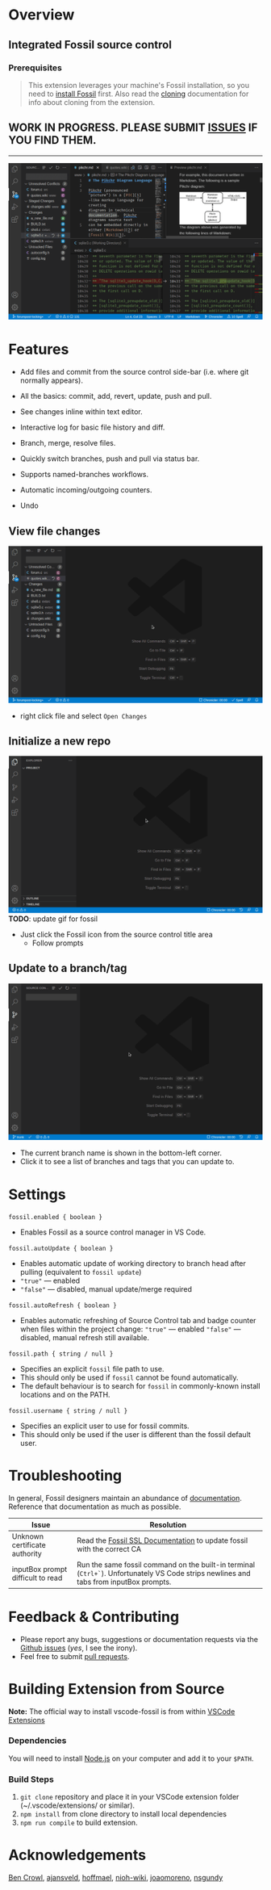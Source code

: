 # Overview

## Integrated Fossil source control

### Prerequisites

> This extension leverages your machine's Fossil installation,
so you need to
[install Fossil](https://www.fossil-scm.org/fossil/doc/trunk/www/quickstart.wiki)
first. Also read the [cloning](/docs/cloning.md) documentation for info
about cloning from the extension.

## WORK IN PROGRESS. PLEASE SUBMIT [ISSUES](https://github.com/koog1000/vscode-fossil/issues) IF YOU FIND THEM.

-----

![Fossil](/images/fossil.png)

# Features

* Add files and commit from the source control side-bar
  (i.e. where git normally appears).

* All the basics: commit, add, revert, update, push and pull.

* See changes inline within text editor.

* Interactive log for basic file history and diff.

* Branch, merge, resolve files.

* Quickly switch branches, push and pull via status bar.

* Supports named-branches workflows.

* Automatic incoming/outgoing counters.

* Undo


## View file changes
![View changes](images/fossil-diff.gif)

  * right click file and select `Open Changes`

## Initialize a new repo

![Init a repo](images/init.gif)
__TODO__: update gif for fossil

  * Just click the Fossil icon from the source control title area
    * Follow prompts

## Update to a branch/tag

![Change branches](images/change-branch.gif)

  * The current branch name is shown in the bottom-left corner.
  * Click it to see a list of branches and tags that you can update to.

# Settings

`fossil.enabled { boolean }`

  * Enables Fossil as a source control manager in VS Code.

`fossil.autoUpdate { boolean }`

  * Enables automatic update of working directory to branch head after
  pulling (equivalent to `fossil update`)
  *  `"true"` &mdash; enabled
  *  `"false"` &mdash; disabled, manual update/merge required

`fossil.autoRefresh { boolean }`

  * Enables automatic refreshing of Source Control tab and badge counter
  when files within the project change:
  `"true"` &mdash; enabled
  `"false"` &mdash; disabled, manual refresh still available.

`fossil.path { string / null }`

  * Specifies an explicit `fossil` file path to use.
  * This should only be used if `fossil` cannot be found automatically.
  * The default behaviour is to search for `fossil` in commonly-known
    install locations and on the PATH.

`fossil.username { string / null }`

  * Specifies an explicit user to use for fossil commits.
  * This should only be used if the user is different than the fossil default user.

# Troubleshooting

In general, Fossil designers maintain an abundance of
[documentation](https://fossil-scm.org/home/doc/trunk/www/permutedindex.html).
Reference that documentation as much as possible.

| Issue | Resolution
--------|----------------------------------------------------------------
| Unknown certificate authority | Read the [Fossil SSL Documentation](https://fossil-scm.org/home/doc/trunk/www/ssl.wiki#certs) to update fossil with the correct CA |
| inputBox prompt difficult to read | Run the same fossil command on the built-in terminal (<code>Ctrl+`</code>). Unfortunately VS Code strips newlines and tabs from inputBox prompts. |


# Feedback & Contributing

* Please report any bugs, suggestions or documentation requests via the
[Github issues](https://github.com/koog1000/vscode-fossil/issues)
(_yes_, I see the irony).
* Feel free to submit
[pull requests](https://github.com/koog1000/vscode-fossil/pulls).


# Building Extension from Source
**Note:** The official way to install vscode-fossil is from within
[VSCode Extensions](https://code.visualstudio.com/docs/editor/extension-gallery#_browse-for-extensions)

### Dependencies
You will need to install [Node.js](https://nodejs.org/en/download/)
on your computer and add it to your `$PATH`.

### Build Steps
1. `git clone` repository and place it in your VSCode extension folder (~/.vscode/extensions/ or similar).
2. `npm install` from clone directory to install local dependencies
3. `npm run compile` to build extension.


# Acknowledgements

[Ben Crowl](https://github.com/mrcrowl),
[ajansveld](https://github.com/ajansveld), [hoffmael](https://github.com/hoffmael), [nioh-wiki](https://github.com/nioh-wiki), [joaomoreno](https://github.com/joaomoreno), [nsgundy](https://github.com/nsgundy)